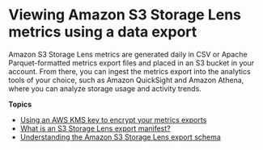 # Viewing Amazon S3 Storage Lens metrics using a data export<a name="storage_lens_view_metrics_export"></a>

Amazon S3 Storage Lens metrics are generated daily in CSV or Apache Parquet\-formatted metrics export files and placed in an S3 bucket in your account\. From there, you can ingest the metrics export into the analytics tools of your choice, such as Amazon QuickSight and Amazon Athena, where you can analyze storage usage and activity trends\.

**Topics**
+ [Using an AWS KMS key to encrypt your metrics exports](storage_lens_encrypt_permissions.md)
+ [What is an S3 Storage Lens export manifest?](storage_lens_whatis_metrics_export_manifest.md)
+ [Understanding the Amazon S3 Storage Lens export schema](storage_lens_understanding_metrics_export_schema.md)